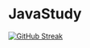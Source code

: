 # JavaStudy
[![GitHub Streak](https://github-readme-streak-stats.herokuapp.com?user=phc09188&hide_border=true&locale=ko)](https://git.io/streak-stats)
